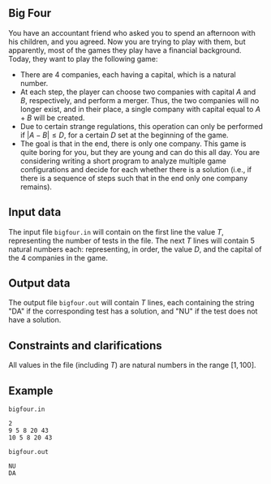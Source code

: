 ## Big Four

You have an accountant friend who asked you to spend an afternoon with his children, and you agreed. Now you are trying to play with them, but apparently, most of the games they play have a financial background. Today, they want to play the following game:
- There are $4$ companies, each having a capital, which is a natural number.
- At each step, the player can choose two companies with capital $A$ and $B$, respectively, and perform a merger. Thus, the two companies will no longer exist, and in their place, a single company with capital equal to $A + B$ will be created.
- Due to certain strange regulations, this operation can only be performed if $|A - B| \leq D$, for a certain $D$ set at the beginning of the game.
- The goal is that in the end, there is only one company. This game is quite boring for you, but they are young and can do this all day. You are considering writing a short program to analyze multiple game configurations and decide for each whether there is a solution (i.e., if there is a sequence of steps such that in the end only one company remains).

## Input data

The input file `bigfour.in` will contain on the first line the value $T$, representing the number of tests in the file. The next $T$ lines will contain $5$ natural numbers each: representing, in order, the value $D$, and the capital of the $4$ companies in the game.

## Output data

The output file `bigfour.out` will contain $T$ lines, each containing the string "DA" if the corresponding test has a solution, and "NU" if the test does not have a solution.

## Constraints and clarifications

All values in the file (including $T$) are natural numbers in the range $[1, 100]$.

## Example

`bigfour.in`
```
2
9 5 8 20 43
10 5 8 20 43
```

`bigfour.out`
```
NU
DA
```